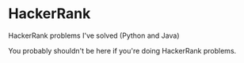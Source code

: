 # HackerRank
HackerRank problems I've solved (Python and Java)

You probably shouldn't be here if you're doing HackerRank problems.
